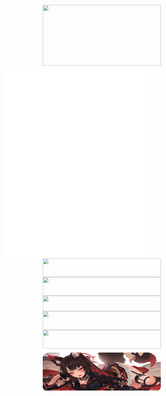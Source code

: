<p align="center">

  <a href="https://discord.com/users/283841865403465728">
    <img width="380" height="195" align="right" src="https://lanyard.cnrad.dev/api/283841865403465728?bg=0d1117&animated=true&idleMessage=%E3%80%8C%E4%BB%A5%E5%A4%A2%E7%82%BA%E9%A6%AC%EF%BC%8C%E4%B8%8D%E8%B2%A0%E9%9F%B6%E8%8F%AF%E3%80%82%E3%80%8D"/>
  </a>

  <a href="https://github.com/lowlighter/metrics">
    <img width="450" height="620" align="left" src="/github-metrics.svg"/>
  </a>
  
  <a href="https://skillicons.dev">
    <img width="380" height="60" align="right" src="https://skillicons.dev/icons?i=androidstudio,sqlite,flutter,kotlin,dart,swift" />
  </a>
  
  <br/>
  
  <a href="https://skillicons.dev">
    <img width="380" height="60" align="right" src="https://skillicons.dev/icons?i=vue,astro,js,ts,tailwind,azure,cloudflare" />
  </a>
  
  <br/>
  
  <a href="https://skillicons.dev">
    <img width="380" height="50" align="right" src="https://skillicons.dev/icons?i=py,fastapi,flask,rust,mongodb,redis,react,mysql" />
  </a>
  
  <br/>
  
  <a href="https://skillicons.dev">
    <img width="380" height="60" align="right" src="https://skillicons.dev/icons?i=css,html,docker,firebase,gcp,git,netlify" />
  </a>
  
  <br/>
  
  <a href="https://skillicons.dev">
    <img width="380" height="60" align="right" src="https://skillicons.dev/icons?i=cpp,arduino,vscode,java,nodejs,raspberrypi" />
  </a>

  <br/>
  
  <a href="https://www.pixiv.net/artworks/92607143">
    <img width="380" height="135" align="right" src="/src/banner.png" />
  </a>
</p>
